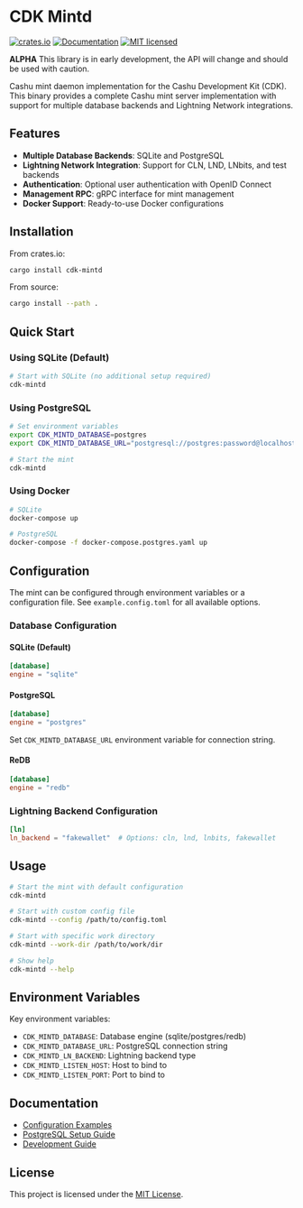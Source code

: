 # CDK Mintd

[![crates.io](https://img.shields.io/crates/v/cdk-mintd.svg)](https://crates.io/crates/cdk-mintd)
[![Documentation](https://docs.rs/cdk-mintd/badge.svg)](https://docs.rs/cdk-mintd)
[![MIT licensed](https://img.shields.io/badge/license-MIT-blue.svg)](https://github.com/cashubtc/cdk/blob/main/LICENSE)

**ALPHA** This library is in early development, the API will change and should be used with caution.

Cashu mint daemon implementation for the Cashu Development Kit (CDK). This binary provides a complete Cashu mint server implementation with support for multiple database backends and Lightning Network integrations.

## Features

- **Multiple Database Backends**: SQLite and PostgreSQL
- **Lightning Network Integration**: Support for CLN, LND, LNbits, and test backends  
- **Authentication**: Optional user authentication with OpenID Connect
- **Management RPC**: gRPC interface for mint management
- **Docker Support**: Ready-to-use Docker configurations

## Installation

From crates.io:
```bash
cargo install cdk-mintd
```

From source:
```bash
cargo install --path .
```

## Quick Start

### Using SQLite (Default)
```bash
# Start with SQLite (no additional setup required)
cdk-mintd
```

### Using PostgreSQL
```bash
# Set environment variables
export CDK_MINTD_DATABASE=postgres
export CDK_MINTD_DATABASE_URL="postgresql://postgres:password@localhost:5432/cdk_mint"

# Start the mint
cdk-mintd
```

### Using Docker
```bash
# SQLite
docker-compose up

# PostgreSQL
docker-compose -f docker-compose.postgres.yaml up
```

## Configuration

The mint can be configured through environment variables or a configuration file. See `example.config.toml` for all available options.

### Database Configuration

#### SQLite (Default)
```toml
[database]
engine = "sqlite"
```

#### PostgreSQL  
```toml
[database]
engine = "postgres"
```
Set `CDK_MINTD_DATABASE_URL` environment variable for connection string.

#### ReDB
```toml
[database]
engine = "redb"
```

### Lightning Backend Configuration

```toml
[ln]
ln_backend = "fakewallet"  # Options: cln, lnd, lnbits, fakewallet
```

## Usage

```bash
# Start the mint with default configuration
cdk-mintd

# Start with custom config file
cdk-mintd --config /path/to/config.toml

# Start with specific work directory
cdk-mintd --work-dir /path/to/work/dir

# Show help
cdk-mintd --help
```

## Environment Variables

Key environment variables:

- `CDK_MINTD_DATABASE`: Database engine (sqlite/postgres/redb)
- `CDK_MINTD_DATABASE_URL`: PostgreSQL connection string
- `CDK_MINTD_LN_BACKEND`: Lightning backend type
- `CDK_MINTD_LISTEN_HOST`: Host to bind to
- `CDK_MINTD_LISTEN_PORT`: Port to bind to

## Documentation

- [Configuration Examples](./example.config.toml)
- [PostgreSQL Setup Guide](../../POSTGRES.md)
- [Development Guide](../../DEVELOPMENT.md)

## License

This project is licensed under the [MIT License](../../LICENSE).
